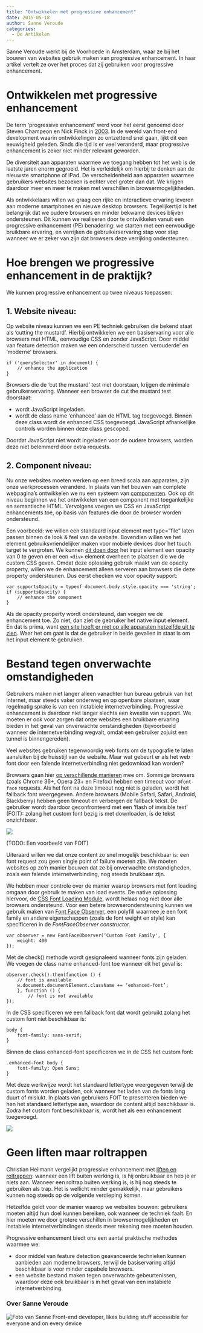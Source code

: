 ```yaml
---
title: "Ontwikkelen met progressive enhancement"
date: 2015-05-18
author: Sanne Veroude
categories: 
  - De Artikelen
---
```

Sanne Veroude werkt bij de Voorhoede in Amsterdam, waar ze bij het bouwen van websites gebruik maken van progressive enhancement. In haar artikel vertelt ze over het proces dat zij gebruiken voor progressive enhancement.

# Ontwikkelen met progressive enhancement

De term ‘progressive enhancement’ werd voor het eerst genoemd door Steven Champeon en Nick Finck in [2003](http://hesketh.com/publications/inclusive_web_design_for_the_future/). In de wereld van front-end development waarin ontwikkelingen zo ontzettend snel gaan, lijkt dit een eeuwigheid geleden. Sinds die tijd is er veel veranderd, maar progressive enhancement is zeker niet minder relevant geworden.

De diversiteit aan apparaten waarmee we toegang hebben tot het web is de laatste jaren enorm gegroeid. Het is verleidelijk om hierbij te denken aan de nieuwste smartphone of iPad. De verscheidenheid aan apparaten waarmee gebruikers websites bezoeken is echter veel groter dan dat. We krijgen daardoor meer en meer te maken met verschillen in browsermogelijkheden.

Als ontwikkelaars willen we graag een rijke en interactieve ervaring leveren aan moderne smartphones en nieuwe desktop browsers. Tegelijkertijd is het belangrijk dat we oudere browsers en minder bekwame devices blijven ondersteunen. Dit kunnen we realiseren door te ontwikkelen vanuit een progressive enhancement (PE) benadering: we starten met een eenvoudige bruikbare ervaring, en verrijken de gebruikerservaring stap voor stap wanneer we er zeker van zijn dat browsers deze verrijking ondersteunen.

# Hoe brengen we progressive enhancement in de praktijk?

We kunnen progressive enhancement op twee niveaus toepassen:

## 1. Website niveau:

Op website niveau kunnen we een PE techniek gebruiken die bekend staat als ‘cutting the mustard’. Hierbij ontwikkelen we een basiservaring voor alle browsers met HTML, eenvoudige CSS en zonder JavaScript. Door middel van feature detection maken we een onderscheid tussen ‘verouderde’ en ‘moderne’ browsers.

```
if ('querySelector' in document) {
    // enhance the application
}
```

Browsers die de ‘cut the mustard’ test niet doorstaan, krijgen de minimale gebruikerservaring. Wanneer een browser de cut the mustard test doorstaat:

* wordt JavaScript ingeladen.
* wordt de class name ‘enhanced’ aan de HTML tag toegevoegd. Binnen deze class wordt de enhanced CSS toegevoegd. JavaScript afhankelijke controls worden binnen deze class gescoped.

Doordat JavaScript niet wordt ingeladen voor de oudere browsers, worden deze niet belemmerd door extra requests.

## 2. Component niveau:

Nu onze websites moeten werken op een breed scala aan apparaten, zijn onze werkprocessen veranderd. In plaats van het bouwen van complete webpagina’s ontwikkelen we nu een systeem van [componenten](http://daverupert.com/2013/04/responsive-deliverables).
Ook op dit niveau beginnen we het ontwikkelen van een component met toegankelijke en semantische HTML. Vervolgens voegen we CSS en JavaScript enhancements toe, op basis van features die door de browser worden ondersteund.

Een voorbeeld: we willen een standaard input element met type=”file” laten passen binnen de look & feel van de website. Bovendien willen we het element gebruiksvriendelijker maken voor mobiele devices door het touch target te vergroten. We kunnen [dit doen door](http://www.filamentgroup.com/examples/jquery-custom-file-input/#) het input element een opacity van 0 te geven en er een `<div>` element overheen te plaatsen die we de custom CSS geven. 
Omdat deze oplossing gebruik maakt van de opacity property, willen we de enhancement alleen serveren aan browsers die deze property ondersteunen. Dus eerst checken we voor opacity support:

```
var supportsOpacity = typeof document.body.style.opacity === 'string';
if (supportsOpacity) {
    // enhance the component
}
```

Als de opacity property wordt ondersteund, dan voegen we de enhancement toe. Zo niet, dan ziet de gebruiker het native input element. En dat is prima, want [een site hoeft er niet op alle apparaten hetzelfde uit te zien](http://dowebsitesneedtolookexactlythesameineverybrowser.com/). Waar het om gaat is dat de gebruiker in beide gevallen in staat is om het input element te gebruiken.

# Bestand tegen onverwachte omstandigheden

Gebruikers maken niet langer alleen vanachter hun bureau gebruik van het internet, maar steeds vaker onderweg en op openbare plaatsen, waar regelmatig sprake is van een instabiele internetverbinding. Progressive enhancement is daardoor niet langer slechts een kwestie van support. We moeten er ook voor zorgen dat onze websites een bruikbare ervaring bieden in het geval van onverwachte omstandigheden (bijvoorbeeld wanneer de internetverbinding wegvalt, omdat een gebruiker zojuist een tunnel is binnengereden).

Veel websites gebruiken tegenwoordig web fonts om de typografie te laten aansluiten bij de huisstijl van de website. Maar wat gebeurt er als het web font door een falende internetverbinding niet gedownload kan worden?

Browsers gaan hier [op verschillende manieren](https://speakerdeck.com/zachleat/bulletproof-font-icons?slide=68) mee om. Sommige browsers (zoals Chrome 36+, Opera 23+ en Firefox) hebben een timeout voor `@font-face` requests. Als het font na deze timeout nog niet is geladen, wordt het fallback font weergegeven. Andere browsers (Mobile Safari, Safari, Android, Blackberry) hebben geen timeout en verbergen de fallback tekst. De gebruiker wordt daardoor geconfronteerd met een ‘flash of invisible text’ (FOIT): zolang het custom font bezig is met downloaden, is de tekst onzichtbaar.

![](https://fronteers.nl/_img/blog/2015/example-of-foit.png)

(TODO: Een voorbeeld van FOIT)

Uiteraard willen we dat onze content zo snel mogelijk beschikbaar is: een font request zou geen single point of failure moeten zijn. We moeten websites op zo’n manier bouwen dat ze bij onverwachte omstandigheden, zoals een falende internetverbinding, nog steeds bruikbaar zijn.

We hebben meer controle over de manier waarop browsers met font loading omgaan door gebruik te maken van load events. De native oplossing hiervoor, de [CSS Font Loading Module](http://dev.w3.org/csswg/css-font-loading/), wordt helaas nog niet door alle browsers ondersteund. Voor een betere browserondersteuning kunnen we gebruik maken van [Font Face Observer](https://github.com/bramstein/fontfaceobserver), een polyfill waarmee je een font family en andere eigenschappen (zoals de font weight en style) kan specificeren in de _FontFaceObserver constructor_.

```
var observer = new FontFaceObserver(‘Custom Font Family', {
    weight: 400
});
```

Met de check() methode wordt gesignaleerd wanneer fonts zijn geladen. We voegen de class name enhanced-font toe wanneer dit het geval is:

```
observer.check().then(function () {
    // font is available
    w.document.documentElement.className += ‘enhanced-font’;
    }, function () {
        // font is not available
});
```

In de CSS specificeren we een fallback font dat wordt gebruikt zolang het custom font niet beschikbaar is:

```
body {
    font-family: sans-serif;
}
```

Binnen de class enhanced-font specificeren we in de CSS het custom font:

```
.enhanced-font body {
    font-family: Open Sans;
}
```

Met deze werkwijze wordt het standaard lettertype weergegeven terwijl de custom fonts worden geladen, ook wanneer het laden van de fonts lang duurt of mislukt. In plaats van gebruikers FOIT te presenteren bieden we hen het standaard lettertype aan, waardoor de content altijd beschikbaar is. Zodra het custom font beschikbaar is, wordt het als een enhancement toegevoegd.

![](https://fronteers.nl/_img/blog/2015/kapotte-roltrap.png)

# Geen liften maar roltrappen

Christian Heilmann vergelijkt progressive enhancement met [liften en roltrappen](http://christianheilmann.com/tag/progressive-enhancement/): wanneer een lift buiten werking is, is hij onbruikbaar en heb je er niets aan. Wanneer een roltrap buiten werking is, is hij nog steeds te gebruiken als trap. Het is wellicht minder gemakkelijk, maar gebruikers kunnen nog steeds op de volgende verdieping komen.

Hetzelfde geldt voor de manier waarop we websites bouwen: gebruikers moeten altijd hun doel kunnen bereiken, ook wanneer de techniek faalt. En hier moeten we door grotere verschillen in browsermogelijkheden en instabiele internetverbindingen steeds meer rekening mee moeten houden.

Progressive enhancement biedt ons een aantal praktische methodes waarmee we:

* door middel van feature detection geavanceerde technieken kunnen aanbieden aan moderne browsers, terwijl de basiservaring altijd beschikbaar is voor minder capabele browsers.
* een website bestand maken tegen onverwachte gebeurtenissen, waardoor deze ook bruikbaar is in het geval van een instabiele internetverbinding.

### Over Sanne Veroude
<img src="/archief/_img/blog/2015/sanneveroude.png" alt="Foto van Sanne">
Front-end developer, likes building stuff accessible for everyone and on every device
